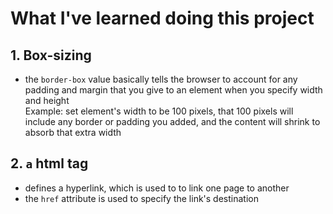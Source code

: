# What I've learned doing this project

## 1. Box-sizing

- the `border-box` value basically tells the browser to account for any padding and margin that you give to an element when you specify width and height<br>
  Example: set element's width to be 100 pixels, that 100 pixels will include any border or padding you added, and the content will shrink to absorb that extra width

## 2. `a` html tag

- defines a hyperlink, which is used to to link one page to another
- the `href` attribute is used to specify the link's destination
